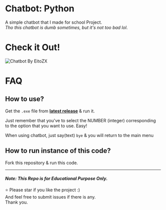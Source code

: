 # **Chatbot: Python**

A simple chatbot that I made for school Project.\
*Tho this chatbot is dumb sometimes, but it's not too bad lol*.

# Check it Out!
![Chatbot By EitoZX](https://i.imgur.com/50KjNr7.png)

# FAQ

## How to use? 
Get the `.exe` file from **[latest release](https://github.com/EitoZX/Chatbot/releases)** & run it.

Just remember that you've to select the NUMBER (integer) corresponding to the option that you want to use. Easy!

When using chatbot, just say(text) `bye` & you will return to the main menu

## How to run instance of this code?

Fork this repository & run this code. 


-----
#### _Note: This Repo is for Educational Purpose Only._
⭐ Please star if you like the project :)\
And feel free to submit issues if there is any.\
Thank you.